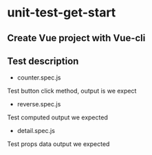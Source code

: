 # unit-test-get-start

## Create Vue project with Vue-cli

## Test description

- counter.spec.js

Test button click method, output is we expect
 - reverse.spec.js
 
Test computed output we expected
 - detail.spec.js

Test props data output we expected

